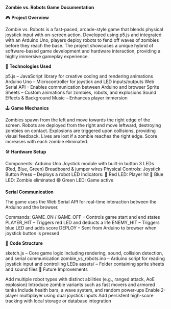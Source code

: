 ******Zombie vs. Robots Game Documentation******

🎮 **Project Overview**

Zombie vs. Robots is a fast-paced, arcade-style game that blends physical joystick input with on-screen action. Developed using p5.js and integrated with an Arduino Uno, players deploy robots to fend off waves of zombies before they reach the base. The project showcases a unique hybrid of software-based game development and hardware interaction, providing a highly immersive gameplay experience.

🧰 **Technologies Used**

p5.js – JavaScript library for creative coding and rendering animations
Arduino Uno – Microcontroller for joystick and LED inputs/outputs
Web Serial API – Enables communication between Arduino and browser
Sprite Sheets – Custom animations for zombies, robots, and explosions
Sound Effects & Background Music – Enhances player immersion

🕹️ **Game Mechanics**

Zombies spawn from the left and move towards the right edge of the screen.
Robots are deployed from the right and move leftward, destroying zombies on contact.
Explosions are triggered upon collisions, providing visual feedback.
Lives are lost if a zombie reaches the right edge.
Score increases with each zombie eliminated.

🛠 **Hardware Setup**

Components:
Arduino Uno
Joystick module with built-in button
3 LEDs (Red, Blue, Green)
Breadboard & jumper wires
Physical Controls:
Joystick Button Press – Deploys a robot
LED Indicators:
🔴 Red LED: Player hit
🔵 Blue LED: Zombie eliminated
🟢 Green LED: Game active

**Serial Communication**

The game uses the Web Serial API for real-time interaction between the Arduino and the browser.

Commands:
GAME_ON / GAME_OFF – Controls game start and end states
PLAYER_HIT – Triggers red LED and deducts a life
ENEMY_HIT – Triggers blue LED and adds score
DEPLOY – Sent from Arduino to browser when joystick button is pressed

🧾 **Code Structure**

sketch.js – Core game logic including rendering, sound, collision detection, and serial communication
zombie_vs_robots.ino – Arduino script for reading joystick input and controlling LEDs
assets/ – Folder containing sprite sheets and sound files
🚀 Future Improvements

Add multiple robot types with distinct abilities (e.g., ranged attack, AoE explosion)
Introduce zombie variants such as fast movers and armored tanks
Include health bars, a wave system, and random power-ups
Enable 2-player multiplayer using dual joystick inputs
Add persistent high-score tracking with local storage or database integration
